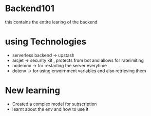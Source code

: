 # Backend101
this contains the entire learing of the backend

# using Technologies
- serverless backend -> upstash
- arcjet -> security kit , protects from bot and allows for ratelimiting
- nodemon -> for restarting the server everytime
- dotenv -> for using envoirnment variables and also retrieving them

# New learning
- Created a complex model for subscription 
- learnt about the env and how to use it
